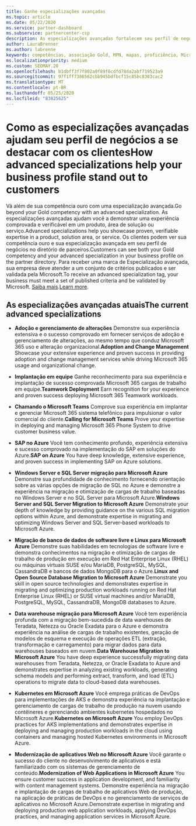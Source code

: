 ```yaml
---
title: Ganhe especializações avançadas
ms.topic: article
ms.date: 05/22/2020
ms.service: partner-dashboard
ms.subservice: partnercenter-csp
description: As especializações avançadas fortalecem seu perfil de negócios no diretório de parceiros. Saiba como ganhar especializações avançadas sobre suas competências Gold.
author: LauraBrenner
ms.author: labrenne
keywords: competências, associação Gold, MPN, mapas, proficiência, Microsoft Partner Network, associação de rede, especializações avançadas
ms.localizationpriority: medium
ms.custom: SEOMAY.20
ms.openlocfilehash: b1dbff3f7f802a0f89f6cdfd78da2abf719523a9
ms.sourcegitcommit: 97f1ff7386562cbb945bdfbcf15c85bc8303cac2
ms.translationtype: MT
ms.contentlocale: pt-BR
ms.lasthandoff: 05/25/2020
ms.locfileid: "83825625"
---
```

# <a name="how-advanced-specializations-help-your-business-profile-stand-out-to-customers"></a><span data-ttu-id="aae99-105">Como as especializações avançadas ajudam seu perfil de negócios a se destacar com os clientes</span><span class="sxs-lookup"><span data-stu-id="aae99-105">How advanced specializations help your business profile stand out to customers</span></span>

<span data-ttu-id="aae99-106">Vá além de sua competência ouro com uma especialização avançada.</span><span class="sxs-lookup"><span data-stu-id="aae99-106">Go beyond your Gold competency with an advanced specialization.</span></span> <span data-ttu-id="aae99-107">As especializações avançadas ajudam você a demonstrar uma experiência comprovada e verificável em um produto, área de solução ou serviço.</span><span class="sxs-lookup"><span data-stu-id="aae99-107">Advanced specializations help you showcase proven, verifiable expertise in a product, solution area, or service.</span></span> <span data-ttu-id="aae99-108">Os clientes podem ver sua competência ouro e sua especialização avançada em seu perfil de negócios no diretório de parceiros.</span><span class="sxs-lookup"><span data-stu-id="aae99-108">Customers can see both your Gold competency and your advanced specialization in your business profile on the partner directory.</span></span> <span data-ttu-id="aae99-109">Para receber uma marca de Especialização avançada, sua empresa deve atender a um conjunto de critérios publicados e ser validada pela Microsoft.</span><span class="sxs-lookup"><span data-stu-id="aae99-109">To receive an advanced specialization tag, your business must meet a set of published criteria and be validated by Microsoft.</span></span> <span data-ttu-id="aae99-110">[Saiba mais](https://partner.microsoft.com/membership/advanced-specialization).</span><span class="sxs-lookup"><span data-stu-id="aae99-110">[Learn more](https://partner.microsoft.com/membership/advanced-specialization).</span></span>

## <a name="the-current-advanced-specializations"></a><span data-ttu-id="aae99-111">As especializações avançadas atuais</span><span class="sxs-lookup"><span data-stu-id="aae99-111">The current advanced specializations</span></span>

- <span data-ttu-id="aae99-112">**Adoção e gerenciamento de alterações** Demonstre sua experiência extensiva e o sucesso comprovado em fornecer serviços de adoção e gerenciamento de alterações, ao mesmo tempo que conduz Microsoft 365 uso e alteração organizacional.</span><span class="sxs-lookup"><span data-stu-id="aae99-112">**Adoption and Change Management** Showcase your extensive experience and proven success in providing adoption and change management services while driving Microsoft 365 usage and organizational change.</span></span>

- <span data-ttu-id="aae99-113">**Implantação em equipe** Ganhe reconhecimento para sua experiência e implantação de sucesso comprovada Microsoft 365 cargas de trabalho em equipe.</span><span class="sxs-lookup"><span data-stu-id="aae99-113">**Teamwork Deployment** Earn recognition for your experience and proven success deploying Microsoft 365 Teamwork workloads.</span></span>

- <span data-ttu-id="aae99-114">**Chamando o Microsoft Teams** Comprove sua experiência em implantar e gerenciar Microsoft 365 sistema telefônico para impulsionar o valor comercial do cliente.</span><span class="sxs-lookup"><span data-stu-id="aae99-114">**Calling for Microsoft Teams** Prove your expertise in deploying and managing Microsoft 365 Phone System to drive customer business value.</span></span>

- <span data-ttu-id="aae99-115">**SAP no Azure** Você tem conhecimento profundo, experiência extensiva e sucesso comprovado na implementação do SAP em soluções do Azure.</span><span class="sxs-lookup"><span data-stu-id="aae99-115">**SAP on Azure** You have deep knowledge, extensive experience, and proven success in implementing SAP on Azure solutions.</span></span> 

- <span data-ttu-id="aae99-116">**Windows Server e SQL Server migração para Microsoft Azure** Demonstre sua profundidade de conhecimento fornecendo orientação sobre as várias opções de migração de SQL no Azure e demonstre a experiência na migração e otimização de cargas de trabalho baseadas no Windows Server e no SQL Server para Microsoft Azure.</span><span class="sxs-lookup"><span data-stu-id="aae99-116">**Windows Server and SQL Server Migration to Microsoft Azure** Demonstrate your depth of knowledge by providing guidance on the various SQL migration options within Azure, and demonstrate expertise in migrating and optimizing Windows Server and SQL Server-based workloads to Microsoft Azure.</span></span> 

- <span data-ttu-id="aae99-117">**Migração de banco de dados de software livre e Linux para Microsoft Azure** Demonstre suas habilidades em tecnologias de software livre e demonstra conhecimentos na migração e otimização de cargas de trabalho de produção em execução em Red Hat Enterprise Linux (RHEL) ou máquinas virtuais SUSE e/ou MariaDB, PostgreSQL, MySQL, CassandraDB e bancos de dados MongoDB para o Azure.</span><span class="sxs-lookup"><span data-stu-id="aae99-117">**Linux and Open Source Database Migration to Microsoft Azure** Demonstrate you skill in open source technologies and demonstrates expertise in migrating and optimizing production workloads running on Red Hat Enterprise Linux (RHEL) or SUSE virtual machines and/or MariaDB, PostgreSQL, MySQL, CassandraDB, MongoDB databases to Azure.</span></span>

- <span data-ttu-id="aae99-118">**Data warehouse migração para Microsoft Azure** Você tem experiência profunda com a migração bem-sucedida de data warehouses de Teradata, Netezza ou Oracle Exadata para o Azure e demonstra experiência na análise de cargas de trabalho existentes, geração de modelos de esquema e execução de operações ETL (extração, transformação e carregamento) para migrar dados para data warehouses baseados em nuvem.</span><span class="sxs-lookup"><span data-stu-id="aae99-118">**Data Warehouse Migration to Microsoft Azure** You have deep experience successfully migrating data warehouses from Teradata, Netezza, or Oracle Exadata to Azure and demonstrates expertise in analyzing existing workloads, generating schema models and performing extract, transform, and load (ETL) operations to migrate data to cloud-based data warehouses.</span></span>

- <span data-ttu-id="aae99-119">**Kubernetes em Microsoft Azure** Você emprega práticas de DevOps para implementações de AKS e demonstra experiência na implantação e gerenciamento de cargas de trabalho de produção na nuvem usando contêineres e gerenciando ambientes kubernetes hospedados no Microsoft Azure.</span><span class="sxs-lookup"><span data-stu-id="aae99-119">**Kubernetes on Microsoft Azure** You employ DevOps practices for AKS implementations and demonstrates expertise in deploying and managing production workloads in the cloud using containers and managing hosted Kubernetes environments in Microsoft Azure.</span></span>

- <span data-ttu-id="aae99-120">**Modernização de aplicativos Web no Microsoft Azure** Você garante o sucesso do cliente no desenvolvimento de aplicativos e está familiarizado com os sistemas de gerenciamento de conteúdo.</span><span class="sxs-lookup"><span data-stu-id="aae99-120">**Modernization of Web Applications in Microsoft Azure** You ensure customer success in application development, and familiarity with content management systems.</span></span> <span data-ttu-id="aae99-121">Demonstre experiência na migração e implantação de cargas de trabalho de aplicativos Web de produção, na aplicação de práticas de DevOps e no gerenciamento de serviços de aplicativos no Microsoft Azure.</span><span class="sxs-lookup"><span data-stu-id="aae99-121">Demonstrate expertise in migrating and deploying production web application workloads, applying DevOps practices, and managing application services in Microsoft Azure.</span></span>

